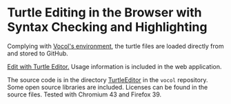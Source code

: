 # Turtle Editing in the Browser with Syntax Checking and Highlighting

Complying with [Vocol's environment](https://github.com/vocol/vocol),
the turtle files are loaded directly from and stored to GitHub.

[Edit with Turtle Editor.](https://rawgit.com/marijane/ohsu-entities/master/VoColClient/TurtleEditor/turtle-editor.html)
Usage information is included in the web application.

The source code is in the directory
[TurtleEditor](https://github.com/vocol/vocol/tree/master/TurtleEditor)
in the `vocol` repository.
Some open source libraries are included. Licenses can be found in the
source files. Tested with Chromium 43 and Firefox 39.
